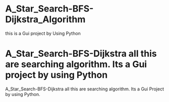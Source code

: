 # A_Star_Search-BFS-Dijkstra_Algorithm

this is a Gui project by Using Python
# A_Star_Search-BFS-Dijkstra all this are searching algorithm. Its a Gui project by using Python
A_Star_Search-BFS-Dijkstra all this are searching algorithm. Its a Gui Project by using Python.
